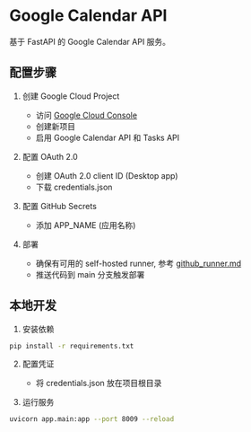 # Google Calendar API

基于 FastAPI 的 Google Calendar API 服务。

## 配置步骤

1. 创建 Google Cloud Project
   - 访问 [Google Cloud Console](https://console.cloud.google.com)
   - 创建新项目
   - 启用 Google Calendar API 和 Tasks API

2. 配置 OAuth 2.0
   - 创建 OAuth 2.0 client ID (Desktop app)
   - 下载 credentials.json

3. 配置 GitHub Secrets
   - 添加 APP_NAME (应用名称)

4. 部署
   - 确保有可用的 self-hosted runner, 参考 [github_runner.md](./github_runner.md)
   - 推送代码到 main 分支触发部署

## 本地开发

1. 安装依赖
```bash
pip install -r requirements.txt
```

2. 配置凭证
   - 将 credentials.json 放在项目根目录

3. 运行服务
```bash
uvicorn app.main:app --port 8009 --reload
```
